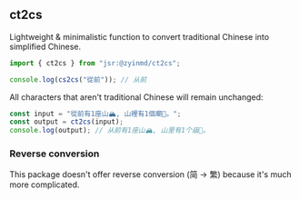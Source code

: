 ## ct2cs

Lightweight & minimalistic function to convert traditional Chinese into simplified Chinese.

```js
import { ct2cs } from "jsr:@zyinmd/ct2cs";

console.log(cs2cs("從前")); // 从前
```

All characters that aren't traditional Chinese will remain unchanged:

```js
const input = "從前有1座山🏔️, 山裡有1個廟🏯。";
const output = ct2cs(input);
console.log(output); // 从前有1座山🏔️, 山里有1个庙🏯。
```

### Reverse conversion

This package doesn't offer reverse conversion (简 → 繁) because it's much more complicated.
